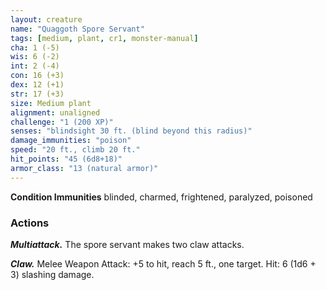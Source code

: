 ```yaml
---
layout: creature
name: "Quaggoth Spore Servant"
tags: [medium, plant, cr1, monster-manual]
cha: 1 (-5)
wis: 6 (-2)
int: 2 (-4)
con: 16 (+3)
dex: 12 (+1)
str: 17 (+3)
size: Medium plant
alignment: unaligned
challenge: "1 (200 XP)"
senses: "blindsight 30 ft. (blind beyond this radius)"
damage_immunities: "poison"
speed: "20 ft., climb 20 ft."
hit_points: "45 (6d8+18)"
armor_class: "13 (natural armor)"
---
```


**Condition Immunities** blinded, charmed, frightened, paralyzed, poisoned

### Actions

***Multiattack.*** The spore servant makes two claw attacks.

***Claw.*** Melee Weapon Attack: +5 to hit, reach 5 ft., one target. Hit: 6 (1d6 + 3) slashing damage.